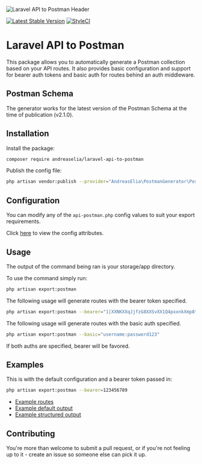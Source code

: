 ![Laravel API to Postman Header](/header.png)

[![Latest Stable Version](https://poser.pugx.org/andreaselia/laravel-api-to-postman/v)](//packagist.org/packages/andreaselia/laravel-api-to-postman)
[![StyleCI](https://github.styleci.io/repos/323709695/shield?branch=master)](https://github.styleci.io/repos/323709695?branch=master)

# Laravel API to Postman

This package allows you to automatically generate a Postman collection based on your API routes. It also provides basic configuration and support for bearer auth tokens and basic auth for routes behind an auth middleware.

## Postman Schema

The generator works for the latest version of the Postman Schema at the time of publication (v2.1.0).

## Installation

Install the package:

```bash
composer require andreaselia/laravel-api-to-postman
```

Publish the config file:

```bash
php artisan vendor:publish --provider="AndreasElia\PostmanGenerator\PostmanGeneratorServiceProvider" --tag="postman-config"
```

## Configuration

You can modify any of the `api-postman.php` config values to suit your export requirements.

Click [here](/config/api-postman.php) to view the config attributes.

## Usage

The output of the command being ran is your storage/app directory.

To use the command simply run:

```bash
php artisan export:postman
```

The following usage will generate routes with the bearer token specified.

```bash
php artisan export:postman --bearer="1|XXNKXXqJjfzG8XXSvXX1Q4pxxnkXmp8tT8TXXKXX"
```

The following usage will generate routes with the basic auth specified.

```bash
php artisan export:postman --basic="username:password123"
```

If both auths are specified, bearer will be favored.

## Examples

This is with the default configuration and a bearer token passed in:

```bash
php artisan export:postman --bearer=123456789
```

- [Example routes](/examples/api.php)
- [Example default output](/examples/2021_02_04_151948_postman.json)
- [Example structured output](/examples/2021_02_04_155327_postman.json)

## Contributing

You're more than welcome to submit a pull request, or if you're not feeling up to it - create an issue so someone else can pick it up.
